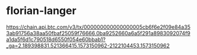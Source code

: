 # florian-langer
https://chain.api.btc.com/v3/tx/000000000000000005cb6f6e2f09e84a353ab91756a38aa50fbaf25059f76666,0ba9252660a6a5f291a8983092074f9a1da5f6d1c790518d6550f054e60bbab1?_ga=2.189398831.521366415.1573150962-2122104453.1573150962
